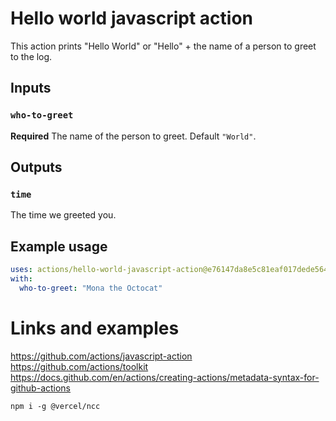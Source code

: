 # Hello world javascript action

This action prints "Hello World" or "Hello" + the name of a person to greet to the log.

## Inputs

### `who-to-greet`

**Required** The name of the person to greet. Default `"World"`.

## Outputs

### `time`

The time we greeted you.

## Example usage

```yaml
uses: actions/hello-world-javascript-action@e76147da8e5c81eaf017dede5645551d4b94427b
with:
  who-to-greet: "Mona the Octocat"
```

# Links and examples

https://github.com/actions/javascript-action
https://github.com/actions/toolkit
https://docs.github.com/en/actions/creating-actions/metadata-syntax-for-github-actions

`npm i -g @vercel/ncc`

